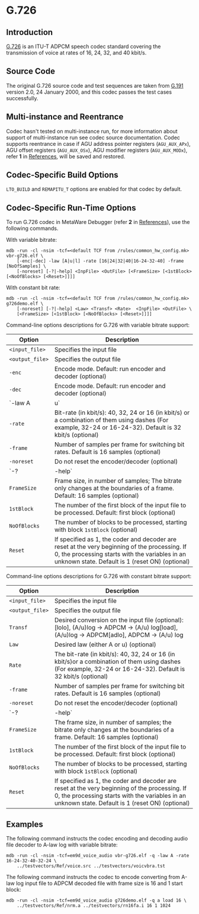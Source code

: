 # G.726

## Introduction

[G.726](https://www.itu.int/rec/T-REC-G.191-201901-I/en) is an ITU-T ADPCM
speech codec standard covering the transmission of voice at rates of 16, 24,
32, and 40 kbit/s.

## Source Code

The original G.726 source code and test sequences are taken from [G.191](https://www.itu.int/rec/T-REC-G.191-201901-I/en)
version 2.0, 24 January 2000, and this codec passes the test cases successfully.

## Multi-instance and Reentrance

Codec hasn't tested on multi-instance run, for more information about support
of multi-instance run see codec source documentation. Codec supports reentrance
in case if AGU address pointer registers (`AGU_AUX_APx`), AGU offset registers
(`AGU_AUX_OSx`), AGU modifier registers (`AGU_AUX_MODx`), refer **1** in
[References](getting-started.md#references), will be saved and restored.

## Codec-Specific Build Options

`LTO_BUILD` and `REMAPITU_T` options are enabled for that codec by default.

## Codec-Specific Run-Time Options

To run G.726 codec in MetaWare Debugger (refer **2** in
[References](getting-started.md#references)), use the following commands.

With variable bitrate:

```text
mdb -run -cl -nsim -tcf=<default TCF from /rules/common_hw_config.mk> vbr-g726.elf \
    [-enc|-dec] -law [A|u|l] -rate [16|24|32|40|16-24-32-40] -frame [NoOfSamples] \
    [-noreset] [-?|-help] <InpFile> <OutFile> [<FrameSize> [<1stBlock> [<NoOfBlocks> [<Reset>]]]]
```

With constant bit rate:

```text
mdb -run -cl -nsim -tcf=<default TCF from /rules/common_hw_config.mk> g726demo.elf \
    [-noreset] [-?|-help] <Law> <Transf> <Rate>  <InpFile> <OutFile> \
    [<FrameSize> [<1stBlock> [<NoOfBlocks> [<Reset>]]]]
```

Command-line options descriptions for G.726 with variable bitrate support:

| Option | Description |
| --- | --- |
| `<input_file>` | Specifies the input file |
| `<output_file>` | Specifies the output file |
| `-enc` | Encode mode. Default: run encoder and decoder (optional) |
| `-dec` | Encode mode. Default: run encoder and decoder (optional) |
| `-law A|u` | The letters A or a for G.711 A-law, letter u for G.711 u-law, or letter l for linear. If linear is chosen, A-law is used to compress/expand samples to/from the G.726 routines.Default is A-law (optional) |
| `-rate` | Bit-rate (in kbit/s): 40, 32, 24 or 16 (in kbit/s) or a combination of them using dashes (For example, 32-24 or 16-24-32). Default is 32 kbit/s (optional) |
| `-frame` | Number of samples per frame for switching bit rates. Default is 16 samples (optional) |
| `-noreset` | Do not reset the encoder/decoder (optional) |
| `-?|-help` | Print help message (optional) |
| `FrameSize` | Frame size, in number of samples; The bitrate only changes at the boundaries of a frame. Default: 16 samples (optional) |
| `1stBlock` | The number of the first block of the input file to be processed. Default: first block (optional) |
| `NoOfBlocks` | The number of blocks to be processed, starting with block `1stBlock` (optional) |
| `Reset` | If specified as 1, the coder and decoder are reset at the very beginning of the processing. If 0, the processing starts with the variables in an unknown state. Default is 1 (reset ON) (optional) |

Command-line options descriptions for G.726 with constant bitrate support:

| Option | Description |
| --- | --- |
| `<input_file>` | Specifies the input file |
| `<output_file>` | Specifies the output file |
| `Transf` | Desired conversion on the input file (optional): [lolo], (A/u)log -> ADPCM -> (A/u) log[load], (A/u)log -> ADPCM[adlo], ADPCM -> (A/u) log |
| `Law` | Desired law (either A or u) (optional) |
| `Rate` | The bit-rate (in kbit/s): 40, 32, 24 or 16 (in kbit/s)or a combination of them using dashes (For example, 32-24 or 16-24-32). Default is 32 kbit/s (optional) |
| `-frame` | Number of samples per frame for switching bit rates. Default is 16 samples (optional) |
| `-noreset` | Do not reset the encoder/decoder (optional) |
| `-?|-help` | Print help message (optional) |
| `FrameSize` | The frame size, in number of samples; the bitrate only changes at the boundaries of a frame. Default: 16 samples (optional) |
| `1stBlock` | The number of the first block of the input file to be processed. Default: first block (optional) |
| `NoOfBlocks` | The number of blocks to be processed, starting with block `1stBlock` (optional) |
| `Reset` | If specified as 1, the coder and decoder are reset at the very beginning of the processing. If 0, the processing starts with the variables in an unknown state. Default is 1 (reset ON) (optional) |

## Examples

The following command instructs the codec encoding and decoding audio file
decoder to A-law log with variable bitrate:

```text
mdb -run -cl -nsim -tcf=em9d_voice_audio vbr-g726.elf -q -law A -rate 16-24-32-40-32-24 \
    ../testvectors/Ref/voice.src ../testvectors/voicvbra.tst
```

The following command instructs the codec to encode converting from A-law log
input file to ADPCM decoded file with frame size is 16 and 1 start block:

```text
mdb -run -cl -nsim -tcf=em9d_voice_audio g726demo.elf -q a load 16 \
    ../testvectors/Ref/nrm.a ../testvectors/rn16fa.i 16 1 1024
```
